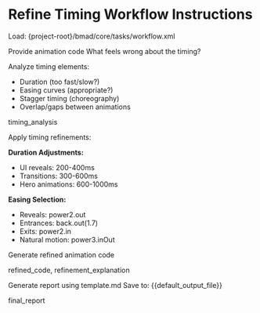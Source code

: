 # Refine Timing Workflow Instructions

<critical>Load: {project-root}/bmad/core/tasks/workflow.xml</critical>

<workflow>

<step n="1" goal="Analyze Current Timing">
<ask response="animation_code">Provide animation code</ask>
<ask response="timing_issues">What feels wrong about the timing?</ask>

<action>Analyze timing elements:</action>
- Duration (too fast/slow?)
- Easing curves (appropriate?)
- Stagger timing (choreography)
- Overlap/gaps between animations

<template-output>timing_analysis</template-output>
</step>

<step n="2" goal="Refine Timing">
<action>Apply timing refinements:</action>

**Duration Adjustments:**
- UI reveals: 200-400ms
- Transitions: 300-600ms
- Hero animations: 600-1000ms

**Easing Selection:**
- Reveals: power2.out
- Entrances: back.out(1.7)
- Exits: power2.in
- Natural motion: power3.inOut

<action>Generate refined animation code</action>

<template-output>refined_code, refinement_explanation</template-output>
</step>

<step n="3" goal="Present Refinement">
<action>Generate report using template.md</action>
<action>Save to: {{default_output_file}}</action>

<template-output>final_report</template-output>
</step>

</workflow>
